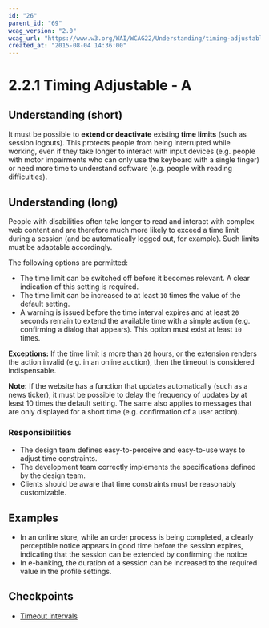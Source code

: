 ```yaml
---
id: "26"
parent_id: "69"
wcag_version: "2.0"
wcag_url: "https://www.w3.org/WAI/WCAG22/Understanding/timing-adjustable.html"
created_at: "2015-08-04 14:36:00"
---
```


# 2.2.1 Timing Adjustable - A

## Understanding (short)

It must be possible to **extend or deactivate** existing **time limits** (such as session logouts). This protects people from being interrupted while working, even if they take longer to interact with input devices (e.g. people with motor impairments who can only use the keyboard with a single finger) or need more time to understand software (e.g. people with reading difficulties).

## Understanding (long)

People with disabilities often take longer to read and interact with complex web content and are therefore much more likely to exceed a time limit during a session (and be automatically logged out, for example). Such limits must be adaptable accordingly.

The following options are permitted:

- The time limit can be switched off before it becomes relevant. A clear indication of this setting is required.
- The time limit can be increased to at least `10` times the value of the default setting.
- A warning is issued before the time interval expires and at least `20` seconds remain to extend the available time with a simple action (e.g. confirming a dialog that appears). This option must exist at least `10` times.

**Exceptions:** If the time limit is more than `20` hours, or the extension renders the action invalid (e.g. in an online auction), then the timeout is considered indispensable.

**Note:** If the website has a function that updates automatically (such as a news ticker), it must be possible to delay the frequency of updates by at least 10 times the default setting. The same also applies to messages that are only displayed for a short time (e.g. confirmation of a user action).

### Responsibilities

- The design team defines easy-to-perceive and easy-to-use ways to adjust time constraints.
- The development team correctly implements the specifications defined by the design team.
- Clients should be aware that time constraints must be reasonably customizable.

## Examples

- In an online store, while an order process is being completed, a clearly perceptible notice appears in good time before the session expires, indicating that the session can be extended by confirming the notice
- In e-banking, the duration of a session can be increased to the required value in the profile settings.

## Checkpoints

- [Timeout intervals](timeout-intervals)
